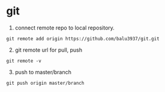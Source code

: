 # git

1. connect remote repo to local repository.
```
git remote add origin https://github.com/balu3937/git.git
```

2. git remote url for pull, push
```
git remote -v
```

3. push to master/branch
```
git push origin master/branch
```
